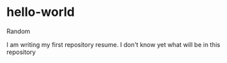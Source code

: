 # hello-world
Random

I am writing my first repository resume. I don't know yet what will be in this repository 
